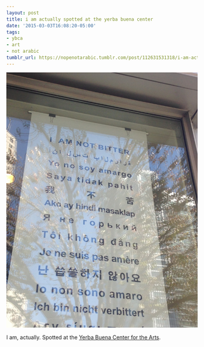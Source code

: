 ```yaml
---
layout: post
title: i am actually spotted at the yerba buena center
date: '2015-03-03T16:08:20-05:00'
tags:
- ybca
- art
- not arabic
tumblr_url: https://nopenotarabic.tumblr.com/post/112631531318/i-am-actually-spotted-at-the-yerba-buena-center
---
```

 ![](/tumblr_files/tumblr_nknmpw1pE51tz29g7o1_1280.jpg)  

I am, actually. Spotted at the [Yerba Buena Center for the Arts](http://www.ybca.org/).

